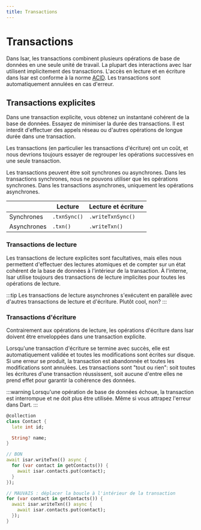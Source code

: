 ```yaml
---
title: Transactions
---
```


# Transactions

Dans Isar, les transactions combinent plusieurs opérations de base de données en une seule unité de travail. La plupart des interactions avec Isar utilisent implicitement des transactions. L'accès en lecture et en écriture dans Isar est conforme à la norme [ACID](http://en.wikipedia.org/wiki/ACID). Les transactions sont automatiquement annulées en cas d'erreur.

## Transactions explicites

Dans une transaction explicite, vous obtenez un instantané cohérent de la base de données. Essayez de minimiser la durée des transactions. Il est interdit d'effectuer des appels réseau ou d'autres opérations de longue durée dans une transaction.

Les transactions (en particulier les transactions d'écriture) ont un coût, et nous devrions toujours essayer de regrouper les opérations successives en une seule transaction.

Les transactions peuvent être soit synchrones ou asynchrones. Dans les transactions synchrones, nous ne pouvons utiliser que les opérations synchrones. Dans les transactions asynchrones, uniquement les opérations asynchrones.

|             | Lecture      | Lecture et écriture |
| ----------- | ------------ | ------------------- |
| Synchrones  | `.txnSync()` | `.writeTxnSync()`   |
| Asynchrones | `.txn()`     | `.writeTxn()`       |

### Transactions de lecture

Les transactions de lecture explicites sont facultatives, mais elles nous permettent d'effectuer des lectures atomiques et de compter sur un état cohérent de la base de données à l'intérieur de la transaction. À l'interne, Isar utilise toujours des transactions de lecture implicites pour toutes les opérations de lecture.

:::tip
Les transactions de lecture asynchrones s'exécutent en parallèle avec d'autres transactions de lecture et d'écriture. Plutôt cool, non?
:::

### Transactions d'écriture

Contrairement aux opérations de lecture, les opérations d'écriture dans Isar doivent être enveloppées dans une transaction explicite.

Lorsqu'une transaction d'écriture se termine avec succès, elle est automatiquement validée et toutes les modifications sont écrites sur disque. Si une erreur se produit, la transaction est abandonnée et toutes les modifications sont annulées. Les transactions sont "tout ou rien": soit toutes les écritures d'une transaction réussissent, soit aucune d'entre elles ne prend effet pour garantir la cohérence des données.

:::warning
Lorsqu'une opération de base de données échoue, la transaction est interrompue et ne doit plus être utilisée. Même si vous attrapez l'erreur dans Dart.
:::

```dart
@collection
class Contact {
  late int id;

  String? name;
}

// BON
await isar.writeTxn(() async {
  for (var contact in getContacts()) {
    await isar.contacts.put(contact);
  }
});

// MAUVAIS : déplacer la boucle à l'intérieur de la transaction
for (var contact in getContacts()) {
  await isar.writeTxn(() async {
    await isar.contacts.put(contact);
  });
}
```
